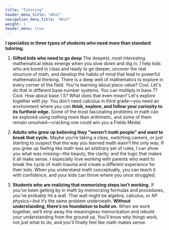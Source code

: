 ```yaml
---
title: "Tutoring"
header_menu_title: "What"
navigation_menu_title: "What"
weight: 1
header_menu: true
---
```


**I specialize in three types of students who need more than standard tutoring.**

1. **Gifted kids who need to go deep** The deepest, most interesting mathematical ideas emerge when you slow down and dig in. I help kids who are bored in class and ready to go deeper, uncover the real structure of math, and develop the habits of mind that lead to powerful mathematical thinking. There is a deep well of mathematics to explore in every corner of the field. You're learning about place value? Cool. Let's do that in different base number systems. You can multiply in base 7? Cool. How about base 1.5? What does that even mean? Let's explore together with joy. You don’t need calculus in third grade—you need an environment where you can **think, explore, and follow your curiosity to its furthest edge.** Some of the most fascinating problems in math can be explored using nothing more than arithmetic, and some of them remain unsolved—cracking one could win you a Fields Medal.

2. **Adults who grew up believing they "weren’t math people" and want to break that cycle.** Maybe you’re taking a class, switching careers, or just starting to suspect that the way you learned math wasn’t the only way. If you grew up feeling like math was an arbitrary set of rules, I can show you what was missing—the beauty, the clarity, and the logic that makes it all make sense. I especially love working with parents who want to break the cycle of math trauma and create a different experience for their kids. When you understand math conceptually, you can teach it with confidence, and your kids can thrive where you once struggled.

3. **Students who are realizing that memorizing steps isn’t working.** If you’ve been getting by in math by memorizing formulas and procedures, you’ve probably hit a wall. That wall might be algebra, calculus, or AP physics—but it’s the same problem underneath. **Without understanding, there’s no foundation to build on.** When we work together, we’ll strip away the meaningless memorization and rebuild your understanding from the ground up. You’ll know why things work, not just what to do, and you’ll finally feel like math makes sense.